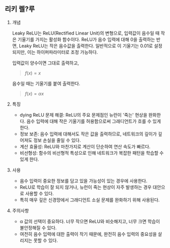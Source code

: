 ## 리키 렐?루

1. 개념

   Leaky ReLU는 ReLU(Rectified Linear Unit)의 변형으로, 입력값이 음수일 때 작은 기울기를 가지는 활성화 함수이다. ReLU가 음수 입력에 대해 0을 출력하는 반면, Leaky ReLU는 작은 음수값을 출력한다. 일반적으로 이 기울기는 0.01로 설정되지만, 이는 하이퍼파라미터로 조정 가능하다.

   입력값이 양수이면 그대로 출력하고,

   > $f(x) = x$

   음수일 때는 기울기를 붙여 출력한다.

   > $f(x) = αx$

2. 특징

   - dying ReLU 문제 해결: ReLU의 주요 문제점인 뉴런이 '죽는' 현상을 완화한다. 음수 입력에 대해 작은 기울기를 허용함으로써 그래디언트가 흐를 수 있게 한다.
   - 정보 보존: 음수 입력에 대해서도 작은 값을 출력하므로, 네트워크의 깊이가 깊어져도 정보 손실을 줄일 수 있다.
   - 계산 효율성: ReLU와 마찬가지로 계산이 단순하여 연산 속도가 빠르다.
   - 비선형성: 함수의 비선형적 특성으로 인해 네트워크가 복잡한 패턴을 학습할 수 있게 한다.

3. 사용

   - 음수 입력이 중요한 정보를 담고 있을 가능성이 있는 경우에 사용한다.
   - ReLU로 학습이 잘 되지 않거나, 뉴런이 죽는 현상이 자주 발생하는 경우 대안으로 사용할 수 있다.
   - 특히 매우 깊은 신경망에서 그래디언트 소실 문제를 완화하기 위해 사용된다.

4. 주의사항

   - α 값의 선택이 중요하다. 너무 작으면 ReLU와 비슷해지고, 너무 크면 학습이 불안정해질 수 있다.
   - 여전히 음수 입력에 대한 출력이 작기 때문에, 완전히 음수 입력의 중요성을 살리지는 못할 수 있다.
